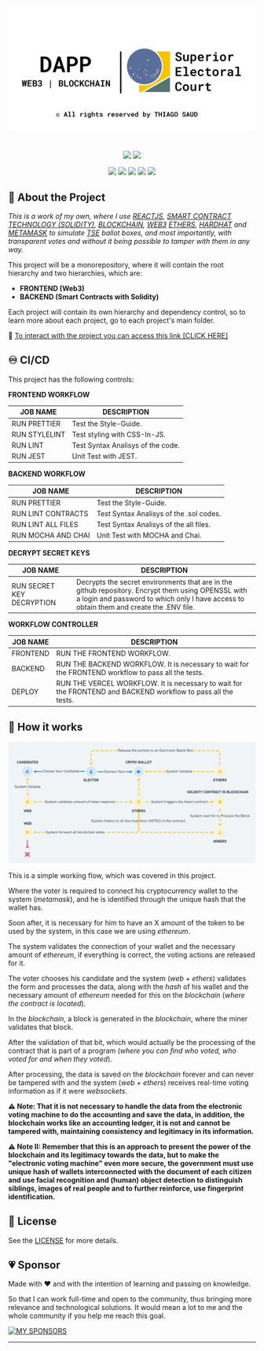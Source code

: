![SOCIAL PREVIEW](https://raw.githubusercontent.com/thiagosaud/dApp-superior-electoral-court/main/temp/imgs/social-preview.png 'DAPP SUPERIOR ELECTORAL COURT BY THIAGO SAUD')

#

<p align="center">
  <img src="https://img.shields.io/github/stars/thiagosaud/dApp-superior-electoral-court?style=social" />
  <img src="https://img.shields.io/github/forks/thiagosaud/dApp-superior-electoral-court?style=social" />
</p>

<p align="center">
  <img src="https://img.shields.io/github/license/thiagosaud/dApp-superior-electoral-court?color=%2362df5e&logoColor=%2362df5e" />
  <img src="https://img.shields.io/github/sponsors/thiagosaud?color=%2362df5e&logoColor=%2362df5e" />
  <img src="https://img.shields.io/github/languages/count/thiagosaud/dApp-superior-electoral-court?color=%2362df5e&logoColor=%2362df5e" />
  <img src="https://img.shields.io/github/v/release/thiagosaud/dApp-superior-electoral-court?include_prereleases?color=%2362df5e&logoColor=%2362df5e" />
  <img src="https://img.shields.io/github/last-commit/thiagosaud/dApp-superior-electoral-court?color=%2362df5e&logoColor=%2362df5e" />
</p>

## :rocket: About the Project

_This is a work of my own, where I use [REACTJS](https://reactjs.org/), [SMART CONTRACT TECHNOLOGY (SOLIDITY)](https://docs.soliditylang.org/en/v0.8.17/), [BLOCKCHAIN](https://en.wikipedia.org/wiki/Blockchain), [WEB3](https://web3.foundation/about/) [ETHERS](https://www.npmjs.com/package/ethers), [HARDHAT](https://hardhat.org/hardhat-runner/docs/) and [METAMASK](https://metamask.io/) to simulate [TSE](https://www.tse.jus.br/) ballot boxes, and most importantly, with transparent votes and without it being possible to tamper with them in any way._

This project will be a monorepository, where it will contain the root hierarchy and two hierarchies, which are:

- **FRONTEND (Web3)**
- **BACKEND (Smart Contracts with Solidity)**

Each project will contain its own hierarchy and dependency control, so to learn more about each project, go to each project's main folder.

:link: [To interact with the project you can access this link [CLICK HERE]](https://dapp-superior-electoral-court-thiagosaud.vercel.app/)

## :infinity: CI/CD

This project has the following controls:

**FRONTEND WORKFLOW**

| JOB NAME      | DESCRIPTION                       |
| ------------- | --------------------------------- |
| RUN PRETTIER  | Test the Style-Guide.             |
| RUN STYLELINT | Test styling with CSS-In-JS.      |
| RUN LINT      | Test Syntax Analisys of the code. |
| RUN JEST      | Unit Test with JEST.              |

**BACKEND WORKFLOW**

| JOB NAME           | DESCRIPTION                             |
| ------------------ | --------------------------------------- |
| RUN PRETTIER       | Test the Style-Guide.                   |
| RUN LINT CONTRACTS | Test Syntax Analisys of the .sol codes. |
| RUN LINT ALL FILES | Test Syntax Analisys of the all files.  |
| RUN MOCHA AND CHAI | Unit Test with MOCHA and Chai.          |

**DECRYPT SECRET KEYS**

| JOB NAME                  | DESCRIPTION                                                                                                                                                                                   |
| ------------------------- | --------------------------------------------------------------------------------------------------------------------------------------------------------------------------------------------- |
| RUN SECRET KEY DECRYPTION | Decrypts the secret environments that are in the github repository. Encrypt them using OPENSSL with a login and password to which only I have access to obtain them and create the .ENV file. |

**WORKFLOW CONTROLLER**

| JOB NAME | DESCRIPTION                                                                                                   |
| -------- | ------------------------------------------------------------------------------------------------------------- |
| FRONTEND | RUN THE FRONTEND WORKFLOW.                                                                                    |
| BACKEND  | RUN THE BACKEND WORKFLOW. It is necessary to wait for the FRONTEND workflow to pass all the tests.            |
| DEPLOY   | RUN THE VERCEL WORKFLOW. It is necessary to wait for the FRONTEND and BACKEND workflow to pass all the tests. |

## :electric_plug: How it works

![HOW IT WORKS PREVIEW](https://raw.githubusercontent.com/thiagosaud/dApp-superior-electoral-court/main/temp/imgs/how-its-work.png 'DAPP SUPERIOR ELECTORAL COURT BY THIAGO SAUD')

This is a simple working flow, which was covered in this project.

Where the voter is required to connect his cryptocurrency wallet to the system (_metamask_), and he is identified through the unique hash that the wallet has.

Soon after, it is necessary for him to have an X amount of the token to be used by the system, in this case we are using _ethereum_.

The system validates the connection of your wallet and the necessary amount of _ethereum_, if everything is correct, the voting actions are released for it.

The voter chooses his candidate and the system (_web + ethers_) validates the form and processes the data, along with the _hash_ of his wallet and the necessary amount of _ethereum_ needed for this on the _blockchain_ (_where the contract is located_).

In the _blockchain_, a block is generated in the _blockchain_, where the miner validates that block.

After the validation of that bit, which would actually be the processing of the contract that is part of a program (_where you can find who voted, who voted for and when they voted_).

After processing, the data is saved on the _blockchain_ forever and can never be tampered with and the system (_web + ethers_) receives real-time voting information as if it were _websockets_.

**⚠️ Note: That it is not necessary to handle the data from the electronic voting machine to do the accounting and save the data, in addition, the blockchain works like an accounting ledger, it is not and cannot be tampered with, maintaining consistency and legitimacy in its information.**

**⚠️ Note II: Remember that this is an approach to present the power of the blockchain and its legitimacy towards the data, but to make the "electronic voting machine" even more secure, the government must use unique hash of wallets interconnected with the document of each citizen and use facial recognition and (human) object detection to distinguish siblings, images of real people and to further reinforce, use fingerprint identification.**

## :memo: License

See the [LICENSE](LICENSE) for more details.

## :heartpulse: Sponsor

Made with ♥ and with the intention of learning and passing on knowledge.

So that I can work full-time and open to the community, thus bringing more relevance and technological solutions. It would mean a lot to me and the whole community if you help me reach this goal.

[![MY SPONSORS](https://img.shields.io/static/v1?label=SPONSOR&message=CLICK&style=for-the-badge&logo=GitHubSponsors&color=EA4AAA)](https://github.com/sponsors/thiagosaud)

---
